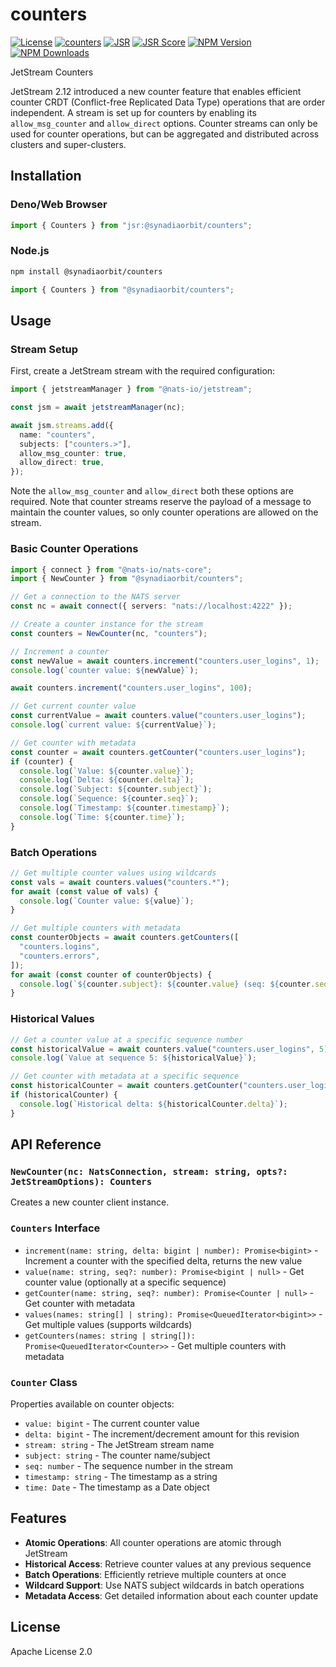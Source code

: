 # counters

[![License](https://img.shields.io/badge/Licence-Apache%202.0-blue.svg)](https://github.com/synadia-io/orbit.js/blob/main/LICENSE)
[![counters](https://github.com/synadia-io/orbit.js/actions/workflows/counters.yml/badge.svg)](https://github.com/synadia-io/orbit.js/actions/workflows/counters.yml)
[![JSR](https://jsr.io/badges/@synadiaorbit/counters)](https://jsr.io/@synadiaorbit/counters)
[![JSR Score](https://jsr.io/badges/@synadiaorbit/counters/score)](https://jsr.io/@synadiaorbit/counters)
[![NPM Version](https://img.shields.io/npm/v/%40synadiaorbit%2Fcounters)](https://www.npmjs.com/package/@synadiaorbit/counters)
[![NPM Downloads](https://img.shields.io/npm/dt/%40synadiaorbit%2Fcounters)](https://www.npmjs.com/package/@synadiaorbit/counters)

JetStream Counters

JetStream 2.12 introduced a new counter feature that enables efficient counter
CRDT (Conflict-free Replicated Data Type) operations that are order independent.
A stream is set up for counters by enabling its `allow_msg_counter` and
`allow_direct` options. Counter streams can only be used for counter operations,
but can be aggregated and distributed across clusters and super-clusters.

## Installation

### Deno/Web Browser

```typescript
import { Counters } from "jsr:@synadiaorbit/counters";
```

### Node.js

```bash
npm install @synadiaorbit/counters
```

```typescript
import { Counters } from "@synadiaorbit/counters";
```

## Usage

### Stream Setup

First, create a JetStream stream with the required configuration:

```typescript
import { jetstreamManager } from "@nats-io/jetstream";

const jsm = await jetstreamManager(nc);

await jsm.streams.add({
  name: "counters",
  subjects: ["counters.>"],
  allow_msg_counter: true,
  allow_direct: true,
});
```

Note the `allow_msg_counter` and `allow_direct` both these options are required.
Note that counter streams reserve the payload of a message to maintain the
counter values, so only counter operations are allowed on the stream.

### Basic Counter Operations

```typescript
import { connect } from "@nats-io/nats-core";
import { NewCounter } from "@synadiaorbit/counters";

// Get a connection to the NATS server
const nc = await connect({ servers: "nats://localhost:4222" });

// Create a counter instance for the stream
const counters = NewCounter(nc, "counters");

// Increment a counter
const newValue = await counters.increment("counters.user_logins", 1);
console.log(`counter value: ${newValue}`);

await counters.increment("counters.user_logins", 100);

// Get current counter value
const currentValue = await counters.value("counters.user_logins");
console.log(`current value: ${currentValue}`);

// Get counter with metadata
const counter = await counters.getCounter("counters.user_logins");
if (counter) {
  console.log(`Value: ${counter.value}`);
  console.log(`Delta: ${counter.delta}`);
  console.log(`Subject: ${counter.subject}`);
  console.log(`Sequence: ${counter.seq}`);
  console.log(`Timestamp: ${counter.timestamp}`);
  console.log(`Time: ${counter.time}`);
}
```

### Batch Operations

```typescript
// Get multiple counter values using wildcards
const vals = await counters.values("counters.*");
for await (const value of vals) {
  console.log(`Counter value: ${value}`);
}

// Get multiple counters with metadata
const counterObjects = await counters.getCounters([
  "counters.logins",
  "counters.errors",
]);
for await (const counter of counterObjects) {
  console.log(`${counter.subject}: ${counter.value} (seq: ${counter.seq})`);
}
```

### Historical Values

```typescript
// Get a counter value at a specific sequence number
const historicalValue = await counters.value("counters.user_logins", 5);
console.log(`Value at sequence 5: ${historicalValue}`);

// Get counter with metadata at a specific sequence
const historicalCounter = await counters.getCounter("counters.user_logins", 5);
if (historicalCounter) {
  console.log(`Historical delta: ${historicalCounter.delta}`);
}
```

## API Reference

### `NewCounter(nc: NatsConnection, stream: string, opts?: JetStreamOptions): Counters`

Creates a new counter client instance.

### `Counters` Interface

- `increment(name: string, delta: bigint | number): Promise<bigint>` - Increment
  a counter with the specified delta, returns the new value
- `value(name: string, seq?: number): Promise<bigint | null>` - Get counter
  value (optionally at a specific sequence)
- `getCounter(name: string, seq?: number): Promise<Counter | null>` - Get
  counter with metadata
- `values(names: string[] | string): Promise<QueuedIterator<bigint>>` - Get
  multiple values (supports wildcards)
- `getCounters(names: string | string[]): Promise<QueuedIterator<Counter>>` -
  Get multiple counters with metadata

### `Counter` Class

Properties available on counter objects:

- `value: bigint` - The current counter value
- `delta: bigint` - The increment/decrement amount for this revision
- `stream: string` - The JetStream stream name
- `subject: string` - The counter name/subject
- `seq: number` - The sequence number in the stream
- `timestamp: string` - The timestamp as a string
- `time: Date` - The timestamp as a Date object

## Features

- **Atomic Operations**: All counter operations are atomic through JetStream
- **Historical Access**: Retrieve counter values at any previous sequence
- **Batch Operations**: Efficiently retrieve multiple counters at once
- **Wildcard Support**: Use NATS subject wildcards in batch operations
- **Metadata Access**: Get detailed information about each counter update

## License

Apache License 2.0
